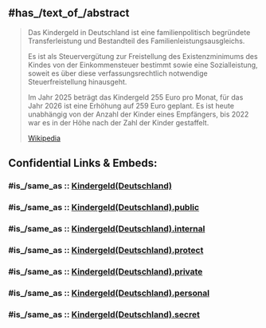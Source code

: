 

## #has_/text_of_/abstract 

> Das Kindergeld in Deutschland ist eine familienpolitisch begründete Transferleistung 
> und Bestandteil des Familienleistungsausgleichs. 
>
> Es ist als Steuervergütung zur Freistellung des Existenzminimums des Kindes von der Einkommensteuer bestimmt sowie eine Sozialleistung, soweit es über diese verfassungsrechtlich notwendige Steuerfreistellung hinausgeht. 
>
> Im Jahr 2025 beträgt das Kindergeld 255 Euro pro Monat, für das Jahr 2026 ist eine Erhöhung auf 259 Euro geplant. Es ist heute unabhängig von der Anzahl der Kinder eines Empfängers, bis 2022 war es in der Höhe nach der Zahl der Kinder gestaffelt.
>
> [Wikipedia](https://de.wikipedia.org/wiki/Kindergeld%20(Deutschland)) 


## Confidential Links & Embeds: 

### #is_/same_as :: [Kindergeld(Deutschland)](/_Standards/Earth/Continent/Europe/Europe~Central/Germany/German~Politics/Kindergeld(Deutschland).md) 

### #is_/same_as :: [Kindergeld(Deutschland).public](/_public/Earth/Continent/Europe/Europe~Central/Germany/German~Politics/Kindergeld(Deutschland).public.md) 

### #is_/same_as :: [Kindergeld(Deutschland).internal](/_internal/Earth/Continent/Europe/Europe~Central/Germany/German~Politics/Kindergeld(Deutschland).internal.md) 

### #is_/same_as :: [Kindergeld(Deutschland).protect](/_protect/Earth/Continent/Europe/Europe~Central/Germany/German~Politics/Kindergeld(Deutschland).protect.md) 

### #is_/same_as :: [Kindergeld(Deutschland).private](/_private/Earth/Continent/Europe/Europe~Central/Germany/German~Politics/Kindergeld(Deutschland).private.md) 

### #is_/same_as :: [Kindergeld(Deutschland).personal](/_personal/Earth/Continent/Europe/Europe~Central/Germany/German~Politics/Kindergeld(Deutschland).personal.md) 

### #is_/same_as :: [Kindergeld(Deutschland).secret](/_secret/Earth/Continent/Europe/Europe~Central/Germany/German~Politics/Kindergeld(Deutschland).secret.md)

